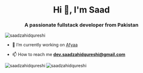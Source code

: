 <h1 align="center">Hi 👋, I'm Saad</h1>
<h3 align="center">A passionate fullstack developer from Pakistan</h3>

<p align="left"> <img src="https://komarev.com/ghpvc/?username=saadzahidqureshi&label=Profile%20views&color=0e75b6&style=flat" alt="saadzahidqureshi" /> </p>

- 🔭 I’m currently working on [Afyaa](https://github.com/bilalsaleem14/afyaa)

- 📫 How to reach me **dev.saadzahidqureshi@gmail.com**


<p><img align="left" src="https://github-readme-stats.vercel.app/api/top-langs?username=saadzahidqureshi&show_icons=true&locale=en&layout=compact" alt="saadzahidqureshi" /></p>


<p><img align="center" src="https://github-readme-streak-stats.herokuapp.com/?user=saadzahidqureshi&" alt="saadzahidqureshi" /></p>
